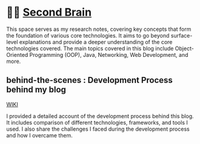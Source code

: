 # ✍🏻 [Second Brain](https://mysecondbrain.vercel.app/)

This space serves as my research notes, covering key concepts that form the foundation of various core technologies. It aims to go beyond surface-level explanations and provide a deeper understanding of the core technologies covered. The main topics covered in this blog include Object-Oriented Programming (OOP), Java, Networking, Web Development, and more.
 

## behind-the-scenes : Development Process behind my blog
[WIKI](https://github.com/serinryu/secondbrain/wiki/The-Process-of-Building-SecondBrain%F0%9F%A7%A0)
 
I provided a detailed account of the development process behind this blog. It includes comparison of different technologies, frameworks, and tools I used. I also share the challenges I faced during the development process and how I overcame them. 
